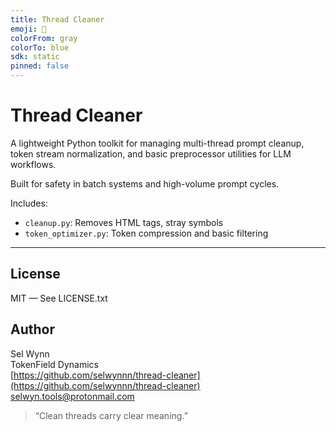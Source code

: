 ```yaml
---
title: Thread Cleaner
emoji: 🧵
colorFrom: gray
colorTo: blue
sdk: static
pinned: false
---
```


# Thread Cleaner

A lightweight Python toolkit for managing multi-thread prompt cleanup, token stream normalization, and basic preprocessor utilities for LLM workflows.

Built for safety in batch systems and high-volume prompt cycles.

Includes:
- `cleanup.py`: Removes HTML tags, stray symbols
- `token_optimizer.py`: Token compression and basic filtering

---

## License

MIT — See LICENSE.txt

## Author

Sel Wynn  
TokenField Dynamics  
[https://github.com/selwynnn/thread-cleaner](https://github.com/selwynnn/thread-cleaner)  
selwyn.tools@protonmail.com

> “Clean threads carry clear meaning.”
